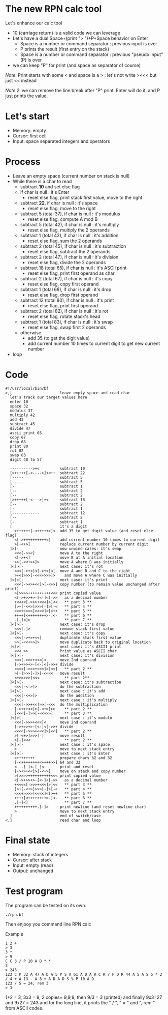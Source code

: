 # The new RPN calc tool

Let's enhance our calc tool
* 10 (carriage return) is a valid code we can leverage
* Let's have a dual Space+(print "> ")+P+Space behavior on Enter
  * Space is a number or command separator : previous input is over
  * P prints the result (first entry on the stack)
  * Space is a number or command separator : previous "pseudo input" (P) is over
* we can keep "P" for print (and space as separator of course)

_Note_: Print starts with some < and space is a > : let's not write ><<< but just << instead

_Note 2_: we can remove the line break after "P" print. Enter will do it, and P just prints the value.

# Let's start

* Memory: empty
* Cursor: first cell
* Input: space separated integers and operators

# Process

* Leave an empty space (current number on stack is null)
* While there is a char to read
  * subtract **10** and set else flag
  * if char is null : it's Enter
    * reset else flag, print stack first value, move to the right
  * subtract **22**, if char is null : it's space
    * reset else flag, move to the right
  * subtract 5 (total 37), if char is null : it's modulus
    * reset else flag, compute A mod B
  * subtract 5 (total 42), if char is null : it's multiply
    * reset else flag, multiply the 2 operands
  * subtract 1 (total 43), if char is null : it's addition
    * reset else flag, sum the 2 operands
  * subtract 2 (total 45), if char is null : it's subtraction
    * reset else flag, subtract the 2 operands
  * subtract 2 (total 47), if char is null : it's division
    * reset else flag, divide the 2 operands
  * subtract 18 (total 65), if char is null : it's ASCII print
    * reset else flag, print first operand as char
  * subtract 2 (total 67), if char is null : it's copy
    * reset else flag, copy first operand
  * subtract 1 (total 68), if char is null : it's drop
    * reset else flag, drop first operand
  * subtract 12 (total 80), if char is null : it's print
    * reset else flag, print first operand
  * subtract 2 (total 82), if char is null : it's rot
    * reset else flag, rotate stack's head
  * subtract 1 (total 83), if char is null : it's swap
    * reset else flag, swap first 2 operands
  * otherwise
    * add 35 (to get the digit value)
    * add current number 10 times to current digit to get new current number
* loop

# Code
```
#!/usr/local/bin/bf
>,[                     leave empty space and read char
  let's track our target values here
  enter 10
  space 32
  modulus 37
  multiply 42
  add 43
  subtract 45
  divide 47
  ascii print 65
  copy 67
  drop 68
  print 80
  rot 82
  swap 83
  digit 48 to 57

  ---------->+<         subtract 10
  [>+++++[-<---->]+<++  subtract 22
  [-----                subtract 5
  [-----                subtract 5
  [-                    subtract 1
  [--                   subtract 2
  [--                   subtract 2
  [>+++++[-<--->]+<     subtract 18
  [--                   subtract 2
  [-                    subtract 1
  [------------         subtract 12
  [--                   subtract 2
  [-                    subtract 1
  [                     it's a digit
    >++++++[-<+++++>]<  add 35 to get digit value (and reset else flag)
    <[->++++++++++<]    add current number 10 times to current digit
    >[-<+>]             replace current number by current digit
  ]>[-                  now unwind cases: it's swap
    <<<[->+<]           move A to the right
    <[->+<]             move B at A initial location
    >>[-<<+>>]>         move A where B was initially
  ]<]>[-                next case: it's rot
    <<<[->+<]<[->+<]<[- move A and B and C to the right
    >+<]>>>[-<<<+>>>]>    and move A where C was initially
  ]<]>[-                next case: it's print
    <<<[->+>+<<]>[-<+>] copy number (to remain value unchanged after print)
    >[>>>>++++++++++<<< print copied value
    <[->+>>+>-[<-]<[->>   as a decimal number
    +<<<<[->>>+<<<]>]<<   ** part 3 **
    ]>+[-<+>]>>>[-]>[-<   ** part 4 **
    <<<+>>>>]<<<<]<[>++   ** part 5 **
    ++++[<++++++++>-]<-   ** part 6 **
    .[-]<]>               ** part 7 **
  ]<]>[-                next case: it's drop
    <<<[-]>             remove stack first value
  ]<]>[-                next case: it's copy
    <<<[->+>+<<]        duplicate stack first value
    >>[-<<+>>]>         move duplicate back to original location
  ]<]>[-                next case: it's ASCII print
    <<<.>>              Print value as ASCII char
  ]<]>[-                next case: it's division
    <<<[->>>+<<<]<      move 2nd operand
    [->+>>+>-[<-]<[->>+ divide
    <<<<[->>>+<<<]>]<<]   ** part 2 **
    >[-]>>>[-]>[-<<<<   move result
    <+>>>>>]<<<           ** part 2**
  ]<]>[-                next case: it's subtraction
    <<<[-<->]>          do the subtraction
  ]<]>[-                next case : it's add
    <<<[-<+>]>          do the addition
  ]<]>[-                next case : it's multiply
    <<<[->>+<<]>>[-<<<  do the multiplication
    [->+>+<<]>[-<+>]>>    ** part 2 **
    ]<<<[-]>>[-<<+>>]     ** part 3 **
  ]<]>[-                next case : it's modulo
    <<<[->>>+<<<]<      move 2nd operand
    [->+>>+>-[<-]<[->>+ divide
    <<<<[->>>+<<<]>]<<]   ** part 2 **
    >[-<+>]>>>[-]       move result
    >[-]<<<               ** part 2 **
  ]<]>[-                next case : it's space
    >                   move to next stack entry
  ]<]>[-                next case : it's Enter 
    >++++++++           prepare chars 62 and 32
    [-<++++++++<++++>>] 64 and 32
    <--.[-]<.[-]<       print and reset
    [->+>+<<]>[-<+>]    move on stack and copy number
    >[>>>>++++++++++<<< print copied value
    <[->+>>+>-[<-]<[->>   as a decimal number
    +<<<<[->>>+<<<]>]<<   ** part 3 **
    ]>+[-<+>]>>>[-]>[-<   ** part 4 **
    <<<+>>>>]<<<<]<[>++   ** part 5 **
    ++++[<++++++++>-]<-   ** part 6 **
    .[-]<]                ** part 7 **
    ++++++++++.[-]>     print newline (and reset newline char)
    >                   move to next stack entry
  ]                     end of switch/case
<,]                     read char and loop
```

# Final state

* Memory: stack of integers
* Cursor: after stack
* Input: empty (read)
* Output: unchanged

# Test program

The program can be tested on its own.

```
./rpn.bf
```

Then enjooy you command line RPN calc

Example
```
1 2 +
> 3
3 *
> 9
C C 3 / P 10 A D * *
3
> 243
123 C P 32 A 47 A D A 5 P S A 61 A D A R C R / P D R 44 A S A S 5 * 2 / 4 + A 13 - A 8 + A D A D S % P 10 A D
123 / 5 = 24, rem 3
> 3
```

1+2 = 3, 3x3 = 9, 2 copies= 9,9,9, then 9/3 = 3 (printed) and finally 9x3=27 and 9x27 = 243
and for the long line, it prints the " / ", " = " and ", rem " from ASCII codes.